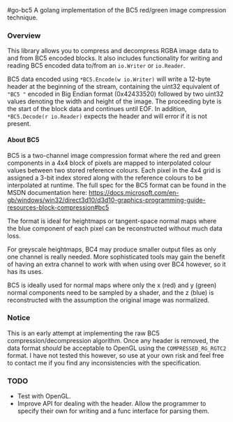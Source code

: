 #go-bc5
A golang implementation of the BC5 red/green image compression technique.

### Overview
This library allows you to compress and decompress RGBA image data to and from BC5 encoded blocks. It also includes functionality for writing and reading BC5 encoded data to/from an `io.Writer` or `io.Reader`.

BC5 data encoded using `*BC5.Encode(w io.Writer)` will write a 12-byte header at the beginning of the stream, containing the uint32 equivalent of `"BC5 "` encoded in Big Endian format (0x42433520) followed by two uint32 values denoting the width and height of the image. The proceeding byte is the start of the block data and continues until EOF.  In addition, `*BC5.Decode(r io.Reader)` expects the header and will error if it is not present.

#### About BC5
BC5 is a two-channel image compression format where the red and green components in a 4x4 block of pixels are mapped to interpolated colour values between two stored reference colours. Each pixel in the 4x4 grid is assigned a 3-bit index stored along with the reference colours to be interpolated at runtime. The full spec for the BC5 format can be found in the MSDN documentation here: https://docs.microsoft.com/en-gb/windows/win32/direct3d10/d3d10-graphics-programming-guide-resources-block-compression#bc5 

The format is ideal for heightmaps or tangent-space normal maps where the blue component of each pixel can be reconstructed without much data loss.

For greyscale heightmaps, BC4 may produce smaller output files as only one channel is really needed. More sophisticated tools may gain the benefit of having an extra channel to work with when using over BC4 however, so it has its uses.

BC5 is ideally used for normal maps where only the x (red) and y (green) normal components need to be sampled by a shader, and the z (blue) is reconstructed with the assumption the original image was normalized.

### Notice
This is an early attempt at implementing the raw BC5 compression/decompression algorithm. Once any header is removed, the data format _should_ be acceptable to OpenGL using the `COMPRESSED_RG_RGTC2` format. I have not tested this however, so use at your own risk and feel free to contact me if you find any inconsistencies with the specification. 

### TODO
* Test with OpenGL.
* Improve API for dealing with the header. Allow the programmer to specify their own for writing and a func interface for parsing them.